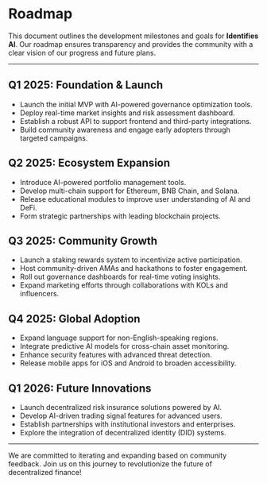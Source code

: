 # Roadmap

This document outlines the development milestones and goals for **Identifies AI**. Our roadmap ensures transparency and provides the community with a clear vision of our progress and future plans.

---

## **Q1 2025: Foundation & Launch**
- Launch the initial MVP with AI-powered governance optimization tools.
- Deploy real-time market insights and risk assessment dashboard.
- Establish a robust API to support frontend and third-party integrations.
- Build community awareness and engage early adopters through targeted campaigns.

## **Q2 2025: Ecosystem Expansion**
- Introduce AI-powered portfolio management tools.
- Develop multi-chain support for Ethereum, BNB Chain, and Solana.
- Release educational modules to improve user understanding of AI and DeFi.
- Form strategic partnerships with leading blockchain projects.

## **Q3 2025: Community Growth**
- Launch a staking rewards system to incentivize active participation.
- Host community-driven AMAs and hackathons to foster engagement.
- Roll out governance dashboards for real-time voting insights.
- Expand marketing efforts through collaborations with KOLs and influencers.

## **Q4 2025: Global Adoption**
- Expand language support for non-English-speaking regions.
- Integrate predictive AI models for cross-chain asset monitoring.
- Enhance security features with advanced threat detection.
- Release mobile apps for iOS and Android to broaden accessibility.

## **Q1 2026: Future Innovations**
- Launch decentralized risk insurance solutions powered by AI.
- Develop AI-driven trading signal features for advanced users.
- Establish partnerships with institutional investors and enterprises.
- Explore the integration of decentralized identity (DID) systems.

---

We are committed to iterating and expanding based on community feedback. Join us on this journey to revolutionize the future of decentralized finance!
